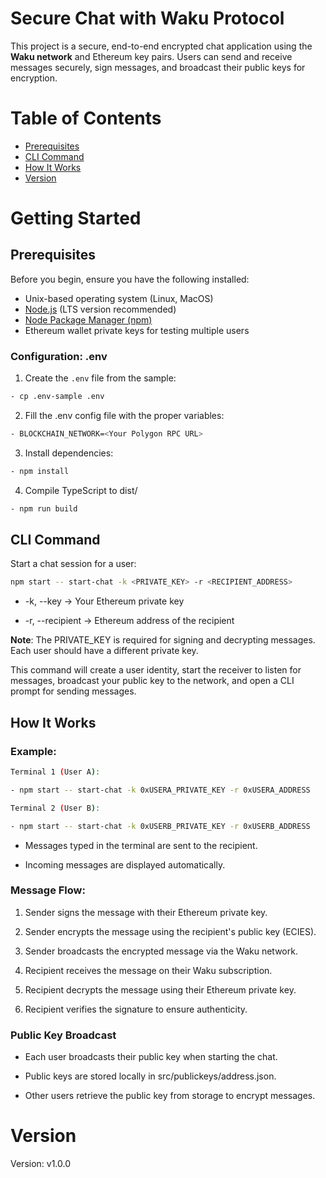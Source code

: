# Secure Chat with Waku Protocol

This project is a secure, end-to-end encrypted chat application using the **Waku network** and Ethereum key pairs. Users can send and receive messages securely, sign messages, and broadcast their public keys for encryption.

# Table of Contents
- [Prerequisites](#prerequisites)
- [CLI Command](#cli-command)
- [How It Works](#how-it-works)
- [Version](#version)

# Getting Started

## Prerequisites
Before you begin, ensure you have the following installed:

- Unix-based operating system (Linux, MacOS)
- [Node.js](https://nodejs.org/) (LTS version recommended)
- [Node Package Manager (npm)](https://www.npmjs.com/)
- Ethereum wallet private keys for testing multiple users

### Configuration: .env
1. Create the `.env` file from the sample:

```bash
- cp .env-sample .env
```
2. Fill the .env config file with the proper variables:
```bash
- BLOCKCHAIN_NETWORK=<Your Polygon RPC URL>
```

3. Install dependencies:
```bash
- npm install
```

4. Compile TypeScript to dist/
```bash
- npm run build
```

## CLI Command

Start a chat session for a user:
```bash
npm start -- start-chat -k <PRIVATE_KEY> -r <RECIPIENT_ADDRESS>
```

* -k, --key → Your Ethereum private key

* -r, --recipient → Ethereum address of the recipient

__Note__: The PRIVATE_KEY is required for signing and decrypting messages. Each user should have a different private key.

This command will create a user identity, start the receiver to listen for messages, broadcast your public key to the network, and open a CLI prompt for sending messages.

## How It Works

### Example:
```bash
Terminal 1 (User A):

- npm start -- start-chat -k 0xUSERA_PRIVATE_KEY -r 0xUSERA_ADDRESS
```

```bash
Terminal 2 (User B):

- npm start -- start-chat -k 0xUSERB_PRIVATE_KEY -r 0xUSERB_ADDRESS
```
- Messages typed in the terminal are sent to the recipient.

- Incoming messages are displayed automatically.

### Message Flow:
1. Sender signs the message with their Ethereum private key.

2. Sender encrypts the message using the recipient's public key (ECIES).

3. Sender broadcasts the encrypted message via the Waku network.

4. Recipient receives the message on their Waku subscription.

5. Recipient decrypts the message using their Ethereum private key.

6. Recipient verifies the signature to ensure authenticity.

### Public Key Broadcast

- Each user broadcasts their public key when starting the chat.

- Public keys are stored locally in src/publickeys/address.json.

- Other users retrieve the public key from storage to encrypt messages.

# Version
Version: v1.0.0